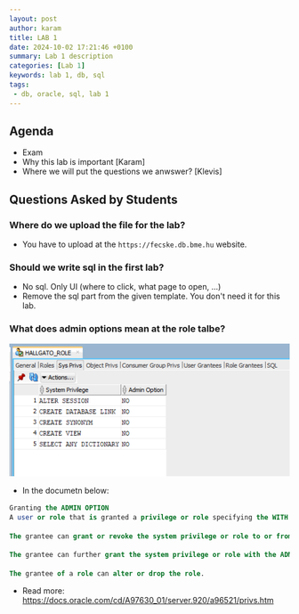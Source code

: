 ```yaml
---
layout: post
author: karam
title: LAB 1
date: 2024-10-02 17:21:46 +0100
summary: Lab 1 description
categories: [Lab 1]
keywords: lab 1, db, sql
tags:
 - db, oracle, sql, lab 1
---
```


## Agenda
- Exam
- Why this lab is important [Karam]
- Where we will put the questions we anwswer? [Klevis]

## Questions Asked by Students

### Where do we upload the file for the lab?
- You have to upload at the `https://fecske.db.bme.hu` website.
  
### Should we write sql in the first lab?
- No sql. Only UI (where to click, what page to open, ...)
- Remove the sql part from the given template. You don't need it for this lab.

### What does admin options mean at the role talbe?
![image](assets/img/lab1/image.png)
- In the documetn below:
``` sql
Granting the ADMIN OPTION
A user or role that is granted a privilege or role specifying the WITH ADMIN OPTION clause has several expanded capabilities:
 
The grantee can grant or revoke the system privilege or role to or from any user or other role in the database. Users cannot revoke a role from themselves.
 
The grantee can further grant the system privilege or role with the ADMIN OPTION.
 
The grantee of a role can alter or drop the role.
```
- Read more: https://docs.oracle.com/cd/A97630_01/server.920/a96521/privs.htm

